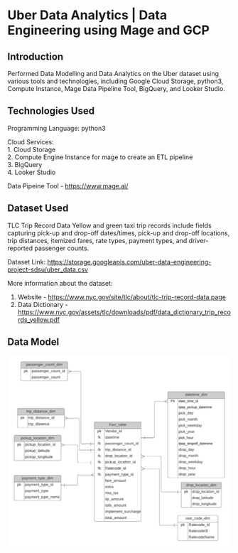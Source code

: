 # Uber Data Analytics | Data Engineering using Mage and GCP 

## Introduction

Performed Data Modelling and Data Analytics on the Uber dataset using various tools and technologies, including Google Cloud Storage, python3, Compute Instance, Mage Data Pipeline Tool, BigQuery, and Looker Studio.

## Technologies Used
Programming Language:
    python3<br>

Cloud Services:<br>
    1. Cloud Storage<br>
    2. Compute Engine Instance for mage to create an ETL pipeline<br>
    3. BigQuery<br>
    4. Looker Studio<br>

Data Pipeine Tool - https://www.mage.ai/

## Dataset Used
TLC Trip Record Data
Yellow and green taxi trip records include fields capturing pick-up and drop-off dates/times, pick-up and drop-off locations, trip distances, itemized fares, rate types, payment types, and driver-reported passenger counts.

Dataset Link: https://storage.googleapis.com/uber-data-engineering-project-sdsu/uber_data.csv


More information about the dataset:
1. Website - https://www.nyc.gov/site/tlc/about/tlc-trip-record-data.page
2. Data Dictionary - https://www.nyc.gov/assets/tlc/downloads/pdf/data_dictionary_trip_records_yellow.pdf

## Data Model
<img src= "data_model.jpeg">
